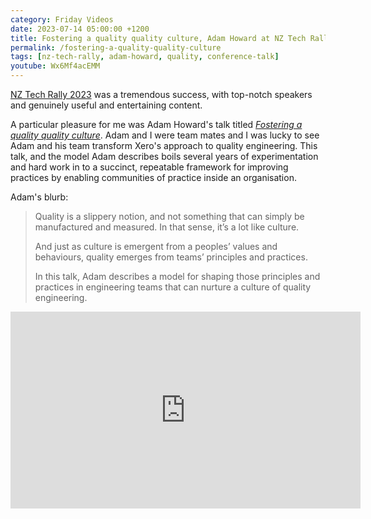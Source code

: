 ```yaml
---
category: Friday Videos
date: 2023-07-14 05:00:00 +1200
title: Fostering a quality quality culture, Adam Howard at NZ Tech Rally 2023
permalink: /fostering-a-quality-quality-culture
tags: [nz-tech-rally, adam-howard, quality, conference-talk]
youtube: Wx6Mf4acEMM
---
```

[NZ Tech Rally 2023](https://nztechrally.com/) was a tremendous success, with top-notch speakers and genuinely useful and entertaining content.

A particular pleasure for me was Adam Howard's talk titled *[Fostering a quality quality culture](https://youtu.be/Wx6Mf4acEMM)*. Adam and I were team mates and I was lucky to see Adam and his team  transform Xero's approach to quality engineering. This talk, and the model Adam describes boils several years of experimentation and hard work in to a succinct, repeatable framework for improving practices by enabling communities of practice inside an organisation.


Adam's blurb:

> Quality is a slippery notion, and not something that can simply be manufactured and measured. In that sense, it’s a lot like culture.
> 
> And just as culture is emergent from a peoples’ values and behaviours, quality emerges from teams’ principles and practices.
> 
> In this talk, Adam describes a model for shaping those principles and practices in engineering teams that can nurture a culture of quality engineering.


<div class="embed-container"><iframe width="560" height="315" src="https://www.youtube-nocookie.com/embed/Wx6Mf4acEMM" frameborder="0" allow="accelerometer; autoplay; encrypted-media; gyroscope; picture-in-picture" allowfullscreen></iframe></div>